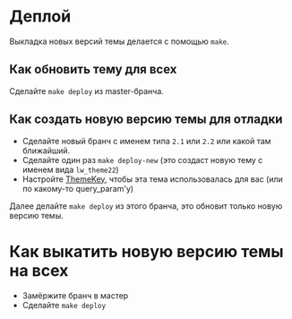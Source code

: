 # Деплой

Выкладка новых версий темы делается с помощью `make`.

## Как обновить тему для всех

Сделайте `make deploy` из master-бранча.

## Как создать новую версию темы для отладки

* Сделайте новый бранч с именем типа `2.1` или `2.2` или какой там ближайший.
* Сделайте один раз `make deploy-new` (это создаст новую тему с именем вида `lw_theme22`)
* Настройте [ThemeKey](https://lesswrong.ru/admin/config/user-interface/themekey), чтобы эта тема использовалась для вас (или по какому-то query_param'у)

Далее делайте `make deploy` из этого бранча, это обновит только новую версию темы.

# Как выкатить новую версию темы на всех

* Замёржите бранч в мастер
* Сделайте `make deploy`
